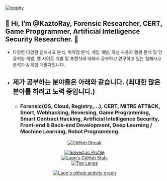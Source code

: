 [![trophy](https://github-profile-trophy.vercel.app/?username=KaztoRay&theme=algolia&column=10)](https://github.com/Luon/)

## 💫 Hi, I’m @KaztoRay, Forensic Researcher, CERT, Game Propgrammer, Artificial Intelligence Security Researcher. 💫 

- 다양한 다양한 침해사고 분석, 취약점 분석, 게임 개발, 악성 사용자 행위 분석 및 인공지능 개발, 웹 사이트 개발 및 포렌식에 대해서 공부하고 연구하고 있는 침해사고 분석가 & 게임 개발자입니다.

- ## 제가 공부하는 분야들은 아래와 같습니다. (최대한 많은 분야를 하려고 노력 중입니다.)

  - ### Forensic(OS, Cloud, Registry,...), CERT, MITRE ATT&CK, Snort, Webhacking, Reversing, Game Programming, Smart Contract Hacking, Artificial Intelligence Security, Front-end & Back-end Development, Deep Learning / Machine Learning, Robot Programming.

<div align = "center">

[![GitHub Streak](https://github-readme-streak-stats.herokuapp.com/?user=KaztoRay&theme=holi-theme)](https://git.io/streak-stats)

[![Solved.ac Profile](http://mazassumnida.wtf/api/v2/generate_badge?boj=dsph9245)](https://solved.ac/dsph9245) <br/>
[![Laon's GitHub Stats](https://github-readme-stats.vercel.app/api?username=KaztoRay&hide=contribs,prs&show_icons=true&theme=ambient_gradient)](https://github.com/anuraghazra/github-readme-stats)
<br>
[![Top Langs](https://github-readme-stats.vercel.app/api/top-langs/?username=KaztoRay&langs_count=10&hide=contribs,prs&show_icons=true&theme=ambient_gradient)](https://github.com/anuraghazra/github-readme-stats)

[![Laon's github activity graph](https://github-readme-activity-graph.vercel.app/graph?username=KaztoRay&theme=react-dark&border=true)](https://github.com/ashutosh00710/github-readme-activity-graph)

</div>
 
 
